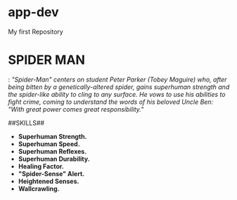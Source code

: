 # app-dev
My first Repository


# SPIDER MAN #
: *"Spider-Man" centers on student Peter Parker (Tobey Maguire) who, after being bitten by a genetically-altered spider, gains superhuman strength and the spider-like ability to cling to any surface. He vows to use his abilities to fight crime, coming to understand the words of his beloved Uncle Ben: "With great power comes great responsibility."*

##SKILLS##

- **Superhuman Strength.**
- **Superhuman Speed.**
- **Superhuman Reflexes.**
- **Superhuman Durability.**
- **Healing Factor.**
- **"Spider-Sense" Alert.**
- **Heightened Senses.**
- **Wallcrawling.**

